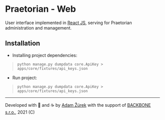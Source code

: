 # Praetorian - Web

User interface implemented in [React JS](https://reactjs.org/), serving for Praetorian administration and management.

## Installation

- Installing project dependencies:

> `python manage.py dumpdata core.ApiKey > apps/core/fixtures/api_keys.json`

- Run project:

> `python manage.py dumpdata core.ApiKey > apps/core/fixtures/api_keys.json`

---
Developed with 💙 and ☕️ by [Adam Žúrek](https://zurek11.github.io/)
with the support of [BACKBONE s.r.o.](https://www.backbone.sk/), 2021 (C)

